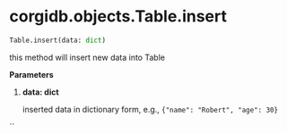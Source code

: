 # corgidb.objects.Table.insert

```python
Table.insert(data: dict)
```

this method will insert new data into Table

**Parameters**

1.  **data: dict**

    inserted data in dictionary form, e.g., `{"name": "Robert", "age": 30}`

``
